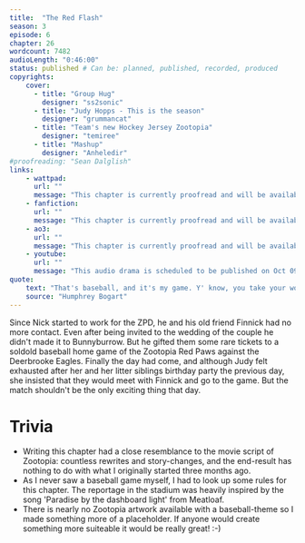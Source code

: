 ```yaml
---
title:  "The Red Flash"
season: 3
episode: 6
chapter: 26
wordcount: 7482
audioLength: "0:46:00"
status: published # Can be: planned, published, recorded, produced
copyrights:
    cover:
      - title: "Group Hug"
        designer: "ss2sonic"
      - title: "Judy Hopps - This is the season"
        designer: "grummancat"
      - title: "Team's new Hockey Jersey Zootopia"
        designer: "temiree"
      - title: "Mashup"
        designer: "Anheledir"
#proofreading: "Sean Dalglish"
links:
    - wattpad:
      url: ""
      message: "This chapter is currently proofread and will be available shortly!"
    - fanfiction:
      url: ""
      message: "This chapter is currently proofread and will be available shortly!"
    - ao3:
      url: ""
      message: "This chapter is currently proofread and will be available shortly!"
    - youtube:
      url: ""
      message: "This audio drama is scheduled to be published on Oct 09, 2017!"
quote:
    text: "That's baseball, and it's my game. Y' know, you take your worries to the game, and you leave 'em there. You yell like crazy for your guys. It's good for your lungs, gives you a lift, and nobody calls the cops. Pretty girls, lots of 'em."
    source: "Humphrey Bogart"
---
```

Since Nick started to work for the ZPD, he and his old friend Finnick had no more contact. Even after being invited to the wedding of the couple he didn't made it to Bunnyburrow. But he gifted them some rare tickets to a soldold baseball home game of the Zootopia Red Paws against the Deerbrooke Eagles. Finally the day had come, and although Judy felt exhausted after her and her litter siblings birthday party the previous day, she insisted that they would meet with Finnick and go to the game. But the match shouldn't be the only exciting thing that day.

# Trivia
- Writing this chapter had a close resemblance to the movie script of Zootopia: countless rewrites and story-changes, and the end-result has nothing to do with what I originally started three months ago.
- As I never saw a baseball game myself, I had to look up some rules for this chapter. The reportage in the stadium was heavily inspired by the song 'Paradise by the dashboard light' from Meatloaf.
- There is nearly no Zootopia artwork available with a baseball-theme so I made something more of a placeholder. If anyone would create something more suiteable it would be really great! :-)